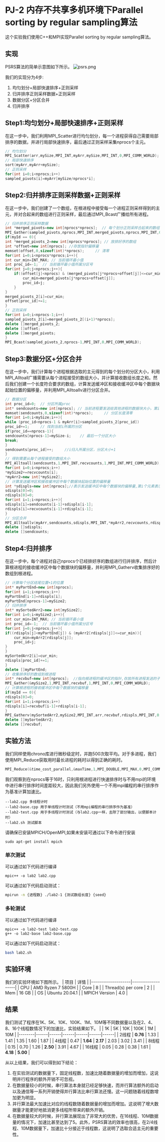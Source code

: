 # PJ-2 内存不共享多机环境下Parallel sorting by regular sampling算法
这个实验我们使用C++和MPI实现Parallel sorting by regular sampling算法。

## 实现
PSRS算法的简单示意图如下所示。
![psrs.png](psrs.png)

我们的实现分为4步:
1. 均匀划分+局部快速排序+正则采样
2. 归并排序正则采样数据+正则采样
3. 数据分区+分区合并
4. 归并排序

## Step1:均匀划分+局部快速排序+正则采样
在这一步中，我们利用MPI\_Scatter进行均匀划分，每一个进程获得自己需要局部排序的数据，并进行局部快速排序，最后通过正则采样采集nprocs个主元。
```cpp
// 均匀划分
MPI_Scatter(arr,mySize,MPI_INT,myArr,mySize,MPI_INT,0,MPI_COMM_WORLD);
// 局部快速排序
sort(myArr,myArr+mySize);
// 正则采样
for(int i=0;i<nprocs;i++)
sampled_pivots[i]=myArr[mySize/nprocs*i];
```

## Step2:归并排序正则采样数据+正则采样
在这一步中，我们创建了一个数组，在根进程中接受每一个进程正则采样得到的主元，并对合起来的数组进行正则采样，最后通过MPI\_Bcast广播给所有进程。
```cpp
// 归并排序正则采样数据
int *merged_pivots=new int[nprocs*nprocs];  // 每个划分正则采样合起来的数组
MPI_Gather(sampled_pivots,nprocs,MPI_INT,merged_pivots,nprocs,MPI_INT,0,MPI_COMM_WORLD);
if(myId == 0){
int *merged_pivots_2=new int[nprocs*nprocs]; // 放排好序的数组
int *offset=new int[nprocs]; //存放指针偏移量
memset(offset,0,sizeof(int)*nprocs);     // 清零
for(int i=0;i<nprocs*nprocs;i++){
int cur_min=INT_MAX; // 当前循环最小值
int proc_id=-1;  // 当前循环最小值所属分区号
for(int j=0;j<nprocs;j++){
    if((offset[j]<nprocs) & (merged_pivots[j*nprocs+offset[j]]<=cur_min)){
        cur_min=merged_pivots[j*nprocs+offset[j]];
        proc_id=j;
    }
}
merged_pivots_2[i]=cur_min;
offset[proc_id]+=1;
}
// 正则采样  
for(int i=0;i<nprocs-1;i++)
sampled_pivots_2[i]=merged_pivots_2[(i+1)*nprocs];
delete []merged_pivots_2;
delete []offset;
delete []merged_pivots;
}
MPI_Bcast(sampled_pivots_2,nprocs-1,MPI_INT,0,MPI_COMM_WORLD); 
```


## Step3:数据分区+分区合并
在这一步中，我们计算每个进程根据选取的主元得到的每个划分的分区大小，利用MPI\_Alltoall广播需要从每个进程接受的数组大小，并计算接收数组长度之和。然后我们创建一个长度符合要求的数组，计算发送缓冲区和接收缓冲区中每个数据块起始位置的偏移量，并利用MPI\_Alltoallv进行分区合并。
```cpp
// 数据分区
int proc_id=0;  // 分区所属proc
int* sendcounts=new int[nprocs]; // 当前进程要发送给其他进程的数据块大小，第i个元素表示当前进程要发送给第i个进程的数据块大小
memset(sendcounts,0,sizeof(int)*nprocs);     // 分区长度清零
for(int i=0;i<mySize;i++){
while (proc_id<nprocs-1 & myArr[i]>sampled_pivots_2[proc_id]) 
proc_id+=1;     // 找到当前i所属的分区
if(proc_id==nprocs-1){     
sendcounts[nprocs-1]=mySize-i;    // 最后一个分区大小
break;
}
sendcounts[proc_id]++;     //i归入所属分区，分区大小+1
}
// 得到需要从每个进程接受的数组大小
MPI_Alltoall(sendcounts,1,MPI_INT,recvcounts,1,MPI_INT,MPI_COMM_WORLD);
for(int i=0;i<nprocs;i++) 
*mySize2+=recvcounts[i];
*myArr2=new int[*mySize2];
// 计算发送缓冲区和接收缓冲区中每个数据块起始位置的偏移量
int *sdispls=new int[nprocs];//表示发送缓冲区中每个数据块的偏移量,第i个元素表示当前进程要发送给第i个进程的数据块在发送缓冲区中的起始位置
sdispls[0]=0; 
rdispls[0]=0;
for(int i=1;i<nprocs;i++){
sdispls[i]=sendcounts[i-1]+sdispls[i-1];
rdispls[i]=recvcounts[i-1]+rdispls[i-1];
}
// 分区合并
MPI_Alltoallv(myArr,sendcounts,sdispls,MPI_INT,*myArr2,recvcounts,rdispls,MPI_INT,MPI_COMM_WORLD);
delete []sdispls;
delete []sendcounts;
```


## Step4:归并排序
在这一步中，每个进程对自己nprocs个已经排好序的数组进行归并排序，然后计算根进程的接收缓冲区中每个数据块的偏移量，并利用MPI\_Gatherv收集排序好的数组到根进程。
```cpp
// 计算每个分区结尾位置+1的位置
int* myPartEnd=new int[nprocs]; 
for(int i=1;i<nprocs;i++)
myPartEnd[i-1]=rdispls[i];
myPartEnd[nprocs-1]=mySize2;
// 归并排序
int* mySortedArr2=new int[mySize2];
for(int i=0;i<mySize2;i++){
int cur_min=INT_MAX; // 当前循环最小值
int proc_id=-1;  // 当前循环最小值所属分区号
for(int j=0;j<nprocs;j++){
if((rdispls[j]<myPartEnd[j]) & (myArr2[rdispls[j]]<=cur_min)){
    cur_min=myArr2[rdispls[j]];
    proc_id=j;
}
}
mySortedArr2[i]=cur_min;
rdispls[proc_id]+=1;
}
delete []myPartEnd;
// 收集排序好的数组到根进程
int* recvbuf=new int[nprocs];  //指向根进程的缓冲区的指针,存放所有进程发送的子列表大小
MPI_Gather(&mySize2,1,MPI_INT,recvbuf,1,MPI_INT,0,MPI_COMM_WORLD);
// 计算根进程的接收缓冲区中每个数据块的偏移量
if(myId == 0){
rdispls[0]=0;
for(int i=1;i<nprocs;i++)
rdispls[i]=recvbuf[i-1]+rdispls[i-1];
}
MPI_Gatherv(mySortedArr2,mySize2,MPI_INT,arr,recvbuf,rdispls,MPI_INT,0,MPI_COMM_WORLD);
delete []mySortedArr2;
delete []recvbuf;
```

## 实验方法
我们同样使用chrono库进行微秒级定时，并跑500次取平均。对于多进程，我们使用MPI\_Reduce获取用时最长进程的耗时以得到正确的耗时。
```cpp
MPI_Reduce(&time_cost_parallel,&maxTime,1,MPI_DOUBLE,MPI_MAX,0,MPI_COMM_WORLD);
  ```
我们观察到在nprocs等于16时，只利用根进程进行快速排序时与不用mpi的环境中进行串行排序时间差距较大，因此我们另外使用一个不用mpi编程的串行排序作为基准计算加速比。

```
--lab2.cpp 多线程计时
--lab2-base.cpp 用于单线程计时测试（不用mpi编程的串行排序作为基准）
--lab2-test.cpp 用于多线程计时测试（与lab2.cpp一样，去除了部分输出，以便脚本计时）
--lab2.sh 测试脚本
```


请确保已安装MPICH/OpenMPI,如果未安装可通过以下命令进行安装
```terminal
sudo apt-get install mpich
```

### 单次测试
可以通过如下代码进行编译
```terminal
mpic++ -o lab2 lab2.cpp
```
可以通过如下代码启动测试：
```bash
mpirun -n {进程数} ./lab2-1 {测试数组长度} {seed}
```

### 多轮测试
可以通过如下代码进行编译
```terminal
mpic++ -o lab2-test lab2-test.cpp
g++ -o lab2-base lab2-base.cpp
```

可以通过如下代码启动测试：
```bash
bash lab2.sh
```

## 实验环境
我们的实验环境如下图所示。
| 项目               | 详情              |
|--------------------|-------------------|
| CPU                | AMD Ryzen 7 5800H |
| Core               | 8                 |
| Thread(s) per core | 2                 |
| Mem                | 16 GB             |
| OS                 | Ubuntu 20.04.1    |
| MPICH Version      | 4.0               |

## 结果
我们测试了程序在1K、5K、10K、100K、1M、10M等不同数据量以及在2、4、8、16个线程数情况下的加速比，实验结果如下。
|        | 1K   | 5K   | 10K  | 100K | 1M   | 10M  |
|--------|------|------|------|------|------|------|
| 2线程   | **0.76** | 1.33 | 1.41 | 1.35 | 1.60 | 1.87 |
| 4线程   | 0.47 | **1.64** | **2.17** | 2.03 | 3.02 | 3.41 |
| 8线程   | 0.15 | 0.70 | 1.26 | **2.50** | 3.91 | 4.67 |
| 16线程 | 0.05 | 0.28 | 0.38 | 1.61 | **4.18** | **5.00** |

从以上结果，我们可以得到如下结论：
1. 在实验测试的数据量下，固定线程数，加速比随着数据量的增加而增加，这说明并行程序的额外开销不可忽视。
2. 在数据量较小的时候，串行算法本身就已经足够快速，而并行算法额外的启动以及通信等一系列开销使得并行算法比串行算法还慢。这一问题随着线程数增加更为明显。
3. 并行算法最大加速比对应的线程数随着数据量的增加而增加。这说明了增大数据量才能更好地抵消更多线程所带来的额外开销。
4. 在数据量较大的时候，并行算法展现出了非常大的优势，在16线程、10M数据量的情况下，加速比甚至达到了5。此外，PSRS算法的效率也很高，在2/4线程、10M数据量下，加速比十分接近于线程数，这说明了选取合适主元的重要性。
